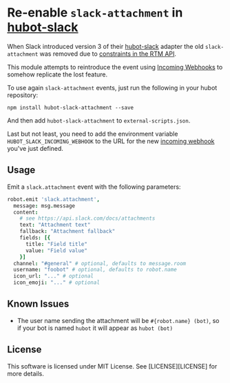 # Re-enable `slack-attachment` in [hubot-slack][hubot-slack]
When Slack introduced version 3 of their [hubot-slack][hubot-slack] adapter the old `slack-attachment` was removed due to [constraints in the RTM API](https://github.com/slackhq/hubot-slack/issues/108).

This module attempts to reintroduce the event using [Incoming Webhooks][incoming] to somehow replicate the lost feature.

To use again `slack-attachment` events, just run the following in your hubot repository:

```
npm install hubot-slack-attachment --save
```

And then add `hubot-slack-attachment` to `external-scripts.json`.

Last but not least, you need to add the environment variable `HUBOT_SLACK_INCOMING_WEBHOOK` to the URL for the new [incoming webhook][incoming] you've just defined.

## Usage

Emit a `slack.attachment` event with the following parameters:

```coffee
robot.emit 'slack.attachment',
  message: msg.message
  content:
    # see https://api.slack.com/docs/attachments
    text: "Attachment text"
    fallback: "Attachment fallback"
    fields: [{
      title: "Field title"
      value: "Field value"
    }]
  channel: "#general" # optional, defaults to message.room
  username: "foobot" # optional, defaults to robot.name
  icon_url: "..." # optional
  icon_emoji: "..." # optional
```

## Known Issues

* The user name sending the attachment will be `#{robot.name} (bot)`, so if your bot is named `hubot` it will appear as `hubot (bot)`

[hubot-slack]: https://github.com/slackhq/hubot-slack
[incoming]: https://my.slack.com/services/new/incoming-webhook

## License
This software is licensed under MIT License. See [LICENSE][LICENSE] for more details.
